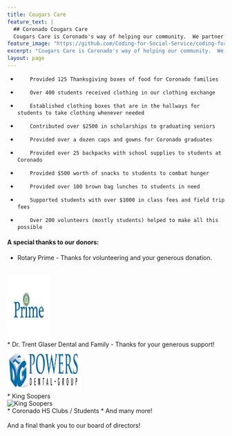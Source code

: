 ```yaml
---
title: Cougars Care
feature_text: |
  ## Coronado Cougars Care
  Cougars Care is Coronado's way of helping our community.  We partner with our students to make sure that no student is exempted from any part of their education based on tangible need.
feature_image: "https://github.com/Coding-for-Social-Service/coding-for-social-service.github.io/blob/master/assets/images/greythanksgiving.jpeg?raw=true"
excerpt: "Cougars Care is Coronado's way of helping our community.  We partner with our students to make sure that no student is exempted from any part of their education based on tangible need."
layout: page
---
```


*         Provided 125 Thanksgiving boxes of food for Coronado families
*         Over 400 students received clothing in our clothing exchange
*         Established clothing boxes that are in the hallways for students to take clothing whenever needed
*         Contributed over $2500 in scholarships to graduating seniors
*         Provided over a dozen caps and gowns for Coronado graduates
*         Provided over 25 backpacks with school supplies to students at Coronado
*         Provided $500 worth of snacks to students to combat hunger
*         Provided over 100 brown bag lunches to students in need 
*         Supported students with over $1000 in class fees and field trip fees 
*         Over 200 volunteers (mostly students) helped to make all this possible


#### A special thanks to our donors: 
* Rotary Prime - Thanks for volunteering and your generous donation.
<br>
<img src="https://github.com/Coding-for-Social-Service/coding-for-social-service.github.io/blob/master/assets/images/rotaryprime.jpg?raw=true" alt="Rotary Prime" height="150" width="100"> 
<br>
* Dr. Trent Glaser Dental and Family - Thanks for your generous support!
<br>
<img src="https://github.com/Coding-for-Social-Service/coding-for-social-service.github.io/blob/master/assets/images/powers-dental-group.png?raw=true" alt="Powers Dental Group" height="100" width="170">
<br>
* King Soopers
<br> 
<img src="https://upload.wikimedia.org/wikipedia/en/thumb/c/ca/King_Soopers_logo.svg/1200px-King_Soopers_logo.svg.png" alt="King Soopers" height="60px" width="130px" id="king-soopers-image">
<br>
* Coronado HS Clubs / Students
* And many more!
<br>
<br>
And a final thank you to our board of directors!
